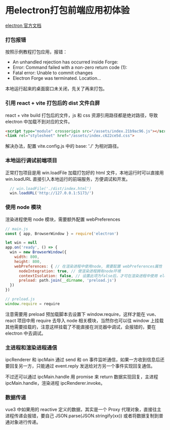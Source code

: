 # 用electron打包前端应用初体验

[electron 官方文档](https://www.electronjs.org/)

### 打包报错

按照示例教程打包应用，报错：

* An unhandled rejection has occurred inside Forge:
* Error: Command failed with a non-zero return code (1):
* Fatal error: Unable to commit changes
* Electron Forge was terminated. Location...

本地运行起来的桌面窗口未关闭，先关了再来打包。

### 引用 react + vite 打包后的 dist 文件白屏

react + vite build 打包后的文件，js 和 css 资源引用路径都是绝对路径，导致 electron 中加载不到对应的文件。

```html
<script type="module" crossorigin src="/assets/index.21b9ac96.js"></script>
<link rel="stylesheet" href="/assets/index.c622ce5d.css">
```

解决办法，配置 vite.config.js 中的 base: './' 为相对路径。


### 本地运行调试前端项目

正常打包项目是用 win.loadFile 加载打包好的 html 文件，本地运行时可以直接用 win.loadURL 直接引入本地运行的前端服务，方便调试和开发。

```js
  // win.loadFile('./dist/index.html')
  win.loadURL('http://127.0.0.1:5173/')
```

### 使用 node 模块

渲染进程使用 node 模块，需要额外配置 webPreferences

```js
// main.js
const { app, BrowserWindow } = require('electron')

let win = null
app.on('ready', () => {
  win = new BrowserWindow({
    width: 800,
    height: 800,
    webPreferences: { // 在渲染进程中使用node, 需要配置 webPreferences属性
      nodeIntegration: true, // 使渲染进程拥有node环境
      contextIsolation: false, // 设置此项为false后，才可在渲染进程中使用 electron api，https://www.electronjs.org/zh/docs/latest/api/browser-window
      preload: path.join(__dirname, 'preload.js')
  })
})

// preload.js
window.require = require
```

注意需要用 preload 预加载脚本去设置下 window.require，这样才能在 vue、react 项目中用 require 去导入 node 相关模块，当然你也可以往 window 上挂载其他需要挂载的，注意这样挂载了不能直接在浏览器中调试，会报错的，要在 electron 中去调试。

### 主进程和渲染进程通信

ipcRenderer 和 ipcMain 通过 send 和 on 事件监听通信，如果一方收到信息后还要回复另一方，只能通过 event.reply 发送给对方另一个事件实现回复通信。

不过还可以通过 ipcMain.handle 用 promise 来 return 数据实现回复，主进程 ipcMain.handle，渲染进程 ipcRenderer.invoke。

### 数据传递

vue3 中如果用的 reactive 定义的数据，其实是一个 Proxy 代理对象，直接往主进程传递会报错，要自己 JSON.parse(JSON.stringify(xx)) 或者将数据复制到普通对象进行传递。